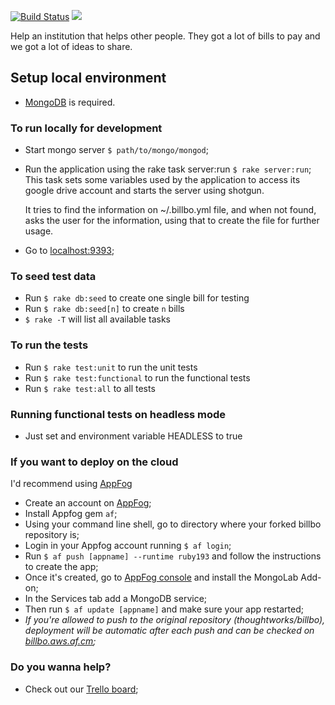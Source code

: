 [![Build Status](https://travis-ci.org/thoughtworks/billbo.png?branch=master)](https://travis-ci.org/thoughtworks/billbo)
<a href="https://codeclimate.com/github/thoughtworks/billbo"><img src="https://codeclimate.com/github/thoughtworks/billbo.png" /></a>

Help an institution that helps other people. They got a lot of bills to pay and we got a lot of ideas to share.

## Setup local environment

 - <a href="http://mongodb.org/" target="_blank">MongoDB</a> is required.

### To run locally for development

 - Start mongo server `$ path/to/mongo/mongod`;
 - Run the application using the rake task server:run `$ rake server:run`;
   This task sets some variables used by the application to access its google drive account and starts the server using shotgun. 
   
   It tries to find the information on ~/.billbo.yml file, and when not found, asks the user for the information, using that to create the file for further usage. 
   
 - Go to <a href="http://localhost:9393" target="_blank">localhost:9393</a>;

### To seed test data
 - Run `$ rake db:seed` to create one single bill for testing
 - Run `$ rake db:seed[n]` to create `n` bills
 - `$ rake -T` will list all available tasks

### To run the tests
- Run `$ rake test:unit` to run the unit tests
- Run `$ rake test:functional` to run the functional tests
- Run `$ rake test:all` to all tests

### Running functional tests on headless mode

- Just set and environment variable HEADLESS to true


### If you want to deploy on the cloud


I'd recommend using <a href="http://appfog.com" target="_blank">AppFog</a>

 - Create an account on <a href="http://appfog.com" target="_blank">AppFog</a>;
 - Install Appfog gem `af`;
 - Using your command line shell, go to directory where your forked billbo repository is;
 - Login in your Appfog account running `$ af login`;
 - Run `$ af push [appname] --runtime ruby193` and follow the instructions to create the app;
 - Once it's created, go to <a href="https://console.appfog.com" target="_blank">AppFog console</a> and install the MongoLab Add-on;
 - In the Services tab add a MongoDB service;
 - Then run `$ af update [appname]` and make sure your app restarted;
 - _If you're allowed to push to the original repository (thoughtworks/billbo), deployment will be automatic after each push and can be checked on <a href="http://billbo.aws.af.cm" target="_blank">billbo.aws.af.cm</a>;_

### Do you wanna help? 

 - Check out our <a href="https://trello.com/b/VMLleo9S/billbo" target="_blank">Trello board</a>;
